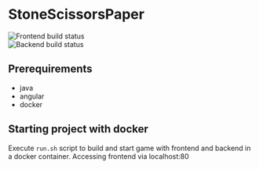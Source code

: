 # StoneScissorsPaper
![Frontend build status](https://github.com/sebpusz/StoneScissorsPaper/actions/workflows/build-frontend.yml/badge.svg) <br>
![Backend build status](https://github.com/sebpusz/StoneScissorsPaper/actions/workflows/build-backend.yml/badge.svg)
## Prerequirements
- java
- angular
- docker

## Starting project with docker
Execute `run.sh` script to build and start game with frontend and backend in a docker container.
Accessing frontend via localhost:80
